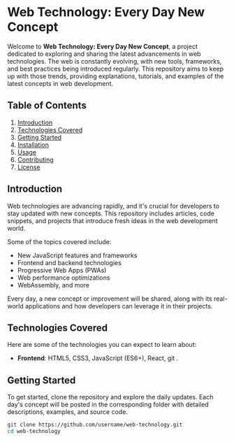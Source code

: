 # Web Technology: Every Day New Concept

Welcome to **Web Technology: Every Day New Concept**, a project dedicated to exploring and sharing the latest advancements in web technologies. The web is constantly evolving, with new tools, frameworks, and best practices being introduced regularly. This repository aims to keep up with those trends, providing explanations, tutorials, and examples of the latest concepts in web development.

## Table of Contents

1. [Introduction](#introduction)
2. [Technologies Covered](#technologies-covered)
3. [Getting Started](#getting-started)
4. [Installation](#installation)
5. [Usage](#usage)
6. [Contributing](#contributing)
7. [License](#license)

## Introduction

Web technologies are advancing rapidly, and it's crucial for developers to stay updated with new concepts. This repository includes articles, code snippets, and projects that introduce fresh ideas in the web development world.

Some of the topics covered include:

- New JavaScript features and frameworks
- Frontend and backend technologies
- Progressive Web Apps (PWAs)
- Web performance optimizations
- WebAssembly, and more

Every day, a new concept or improvement will be shared, along with its real-world applications and how developers can leverage it in their projects.

## Technologies Covered

Here are some of the technologies you can expect to learn about:

- **Frontend**: HTML5, CSS3, JavaScript (ES6+), React, git .

## Getting Started

To get started, clone the repository and explore the daily updates. Each day's concept will be posted in the corresponding folder with detailed descriptions, examples, and source code.

```bash
git clone https://github.com/username/web-technology.git
cd web-technology
